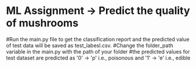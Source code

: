 # ML Assignment ->  Predict the quality of mushrooms

#Run the main.py file to get the classification report and the predicted value of test data will be saved as test_labesl.csv.
#Change the folder_path variable in the main.py with the path of your folder
#the predicted values for test dataset are predicted as '0' -> 'p' i.e., poisonous and '1' -> 'e' i.e., edible
